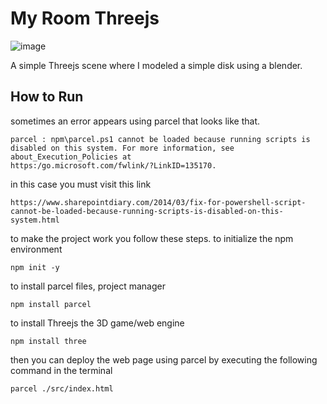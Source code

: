 # My Room Threejs

![image](https://user-images.githubusercontent.com/64339763/213033149-187dc893-c034-4ad1-9cb6-8f86452fd0d8.png)

A simple Threejs scene where I modeled a simple disk using a blender.

## How to Run

sometimes an error appears using parcel that looks like that.

```ssh
parcel : npm\parcel.ps1 cannot be loaded because running scripts is disabled on this system. For more information, see about_Execution_Policies at
https:/go.microsoft.com/fwlink/?LinkID=135170.
```

in this case you must visit this link

```ssh
https://www.sharepointdiary.com/2014/03/fix-for-powershell-script-cannot-be-loaded-because-running-scripts-is-disabled-on-this-system.html
```

to make the project work you follow these steps.
to initialize the npm environment

```ssh
npm init -y
```

to install parcel files, project manager

```ssh
npm install parcel
```

to install Threejs the 3D game/web engine

```ssh
npm install three
```

then you can deploy the web page using parcel by executing the following command in the terminal

```ssh
parcel ./src/index.html
```
